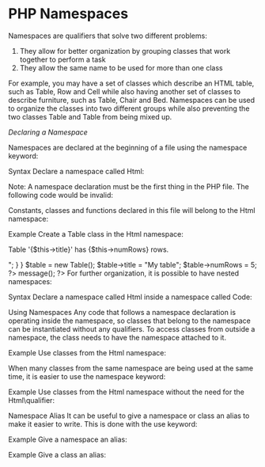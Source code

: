 

# PHP Namespaces

Namespaces are qualifiers that solve two different problems:

1. They allow for better organization by grouping classes that work together to perform a task
2. They allow the same name to be used for more than one class

For example, you may have a set of classes which describe an HTML table, such as Table, Row and Cell while also having another set of classes to describe furniture, such as Table, Chair and Bed. Namespaces can be used to organize the classes into two different groups while also preventing the two classes Table and Table from being mixed up.

*Declaring a Namespace*

Namespaces are declared at the beginning of a file using the namespace keyword:

Syntax
Declare a namespace called Html:

<?php
namespace Html;
?>
Note: A namespace declaration must be the first thing in the PHP file. The following code would be invalid:

<?php
echo "Hello World!";
namespace Html;
...
?>
Constants, classes and functions declared in this file will belong to the Html namespace:

Example
Create a Table class in the Html namespace:

<?php
namespace Html;
class Table {
  public $title = "";
  public $numRows = 0;
  public function message() {
    echo "<p>Table '{$this->title}' has {$this->numRows} rows.</p>";
  }
}
$table = new Table();
$table->title = "My table";
$table->numRows = 5;
?>

<!DOCTYPE html>
<html>
<body>

<?php
$table->message();
?>

</body>
</html>
For further organization, it is possible to have nested namespaces:

Syntax
Declare a namespace called Html inside a namespace called Code:

<?php
namespace Code\Html;
?>
Using Namespaces
Any code that follows a namespace declaration is operating inside the namespace, so classes that belong to the namespace can be instantiated without any qualifiers. To access classes from outside a namespace, the class needs to have the namespace attached to it.

Example
Use classes from the Html namespace:

<?php
$table = new Html\Table()
$row = new Html\Row();
?>
When many classes from the same namespace are being used at the same time, it is easier to use the namespace keyword:

Example
Use classes from the Html namespace without the need for the Html\qualifier:

<?php
namespace Html;
$table = new Table();
$row = new Row();
?>
Namespace Alias
It can be useful to give a namespace or class an alias to make it easier to write. This is done with the use keyword:

Example
Give a namespace an alias:

<?php
use Html as H;
$table = new H\Table();
?>
Example
Give a class an alias:

<?php
use Html\Table as T;
$table = new T();
?>

